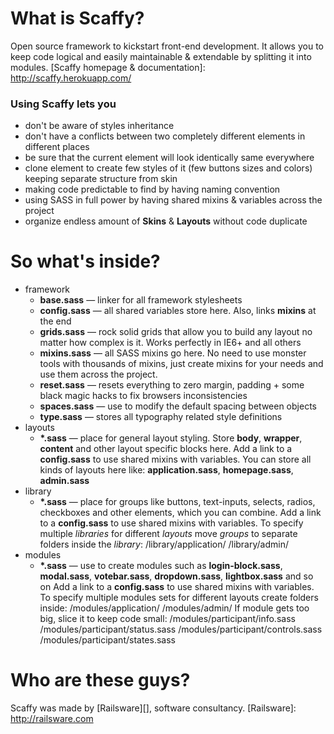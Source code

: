 # What is Scaffy?
Open source framework to kickstart front-end development. It allows you to keep code logical and easily maintainable & extendable by splitting it into modules.
[Scaffy homepage & documentation]: http://scaffy.herokuapp.com/

### Using Scaffy lets you
* don't be aware of styles inheritance
* don't have a conflicts between two completely different elements in different places
* be sure that the current element will look identically same everywhere
* clone element to create few styles of it (few buttons sizes and colors) keeping separate structure from skin
* making code predictable to find by having naming convention
* using SASS in full power by having shared mixins & variables across the project
* organize endless amount of **Skins** & **Layouts** without code duplicate

# So what's inside?
* framework
  * **base.sass** — linker for all framework stylesheets
  * **config.sass** — all shared variables store here. Also, links **mixins** at the end
  * **grids.sass** — rock solid grids that allow you to build any layout no matter how complex is it. Works perfectly in IE6+ and all others
  * **mixins.sass** — all SASS mixins go here. No need to use monster tools with thousands of mixins, just create mixins for your needs and use them across the project.
  * **reset.sass** — resets everything to zero margin, padding + some black magic hacks to fix browsers inconsistencies
  * **spaces.sass** — use to modify the default spacing between objects
  * **type.sass** — stores all typography related style definitions
* layouts
  * **\*.sass** — place for general layout styling. Store **body**, **wrapper**, **content** and other layout specific blocks here.
    Add a link to a **config.sass** to use shared mixins with variables.
    You can store all kinds of layouts here like: **application.sass**, **homepage.sass**, **admin.sass**
* library
  * **\*.sass** — place for groups like buttons, text-inputs, selects, radios, checkboxes and other elements, which you can combine.
    Add a link to a **config.sass** to use shared mixins with variables.
    To specify multiple *libraries* for different *layouts* move *groups* to separate folders inside the *library*:
    /library/application/
    /library/admin/
* modules
  * **\*.sass** — use to create modules such as **login-block.sass**, **modal.sass**, **votebar.sass**, **dropdown.sass**, **lightbox.sass** and so on
    Add a link to a **config.sass** to use shared mixins with variables.
    To specify multiple modules sets for different layouts create folders inside:
    /modules/application/
    /modules/admin/
    If module gets too big, slice it to keep code small:
    /modules/participant/info.sass
    /modules/participant/status.sass
    /modules/participant/controls.sass
    /modules/participant/states.sass

# Who are these guys?
Scaffy was made by [Railsware][], software consultancy.
[Railsware]: http://railsware.com

